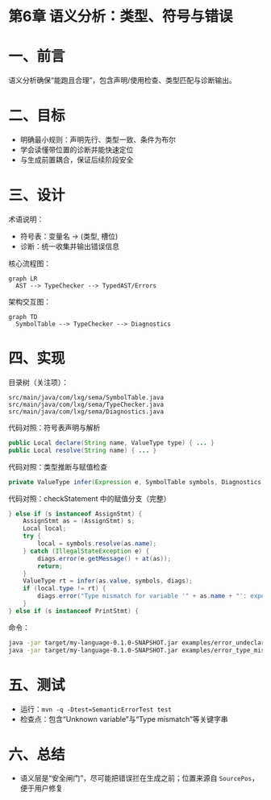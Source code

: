 # 第6章 语义分析：类型、符号与错误

# 一、前言

语义分析确保“能跑且合理”，包含声明/使用检查、类型匹配与诊断输出。

# 二、目标

- 明确最小规则：声明先行、类型一致、条件为布尔
- 学会读懂带位置的诊断并能快速定位
- 与生成前置耦合，保证后续阶段安全

# 三、设计

术语说明：

- 符号表：变量名 → (类型, 槽位)
- 诊断：统一收集并输出错误信息

核心流程图：

```mermaid
graph LR
  AST --> TypeChecker --> TypedAST/Errors
```

架构交互图：

```mermaid
graph TD
  SymbolTable --> TypeChecker --> Diagnostics
```

# 四、实现

目录树（关注项）：

```text
src/main/java/com/lxg/sema/SymbolTable.java
src/main/java/com/lxg/sema/TypeChecker.java
src/main/java/com/lxg/sema/Diagnostics.java
```

代码对照：符号表声明与解析

```28:45:src/main/java/com/lxg/sema/SymbolTable.java
public Local declare(String name, ValueType type) { ... }
public Local resolve(String name) { ... }
```

代码对照：类型推断与赋值检查

```94:139:src/main/java/com/lxg/sema/TypeChecker.java
private ValueType infer(Expression e, SymbolTable symbols, Diagnostics diags) { ... }
```

代码对照：checkStatement 中的赋值分支（完整）

```60:73:src/main/java/com/lxg/sema/TypeChecker.java
} else if (s instanceof AssignStmt) {
    AssignStmt as = (AssignStmt) s;
    Local local;
    try {
        local = symbols.resolve(as.name);
    } catch (IllegalStateException e) {
        diags.error(e.getMessage() + at(as));
        return;
    }
    ValueType rt = infer(as.value, symbols, diags);
    if (local.type != rt) {
        diags.error("Type mismatch for variable '" + as.name + "': expected " + local.type + ", got " + rt + at(as));
    }
} else if (s instanceof PrintStmt) {
```

命令：

```bash
java -jar target/my-language-0.1.0-SNAPSHOT.jar examples/error_undeclared.lxg
java -jar target/my-language-0.1.0-SNAPSHOT.jar examples/error_type_mismatch.lxg
```

# 五、测试

- 运行：`mvn -q -Dtest=SemanticErrorTest test`
- 检查点：包含“Unknown variable”与“Type mismatch”等关键字串

# 六、总结

- 语义层是“安全闸门”，尽可能把错误拦在生成之前；位置来源自 `SourcePos`，便于用户修复 